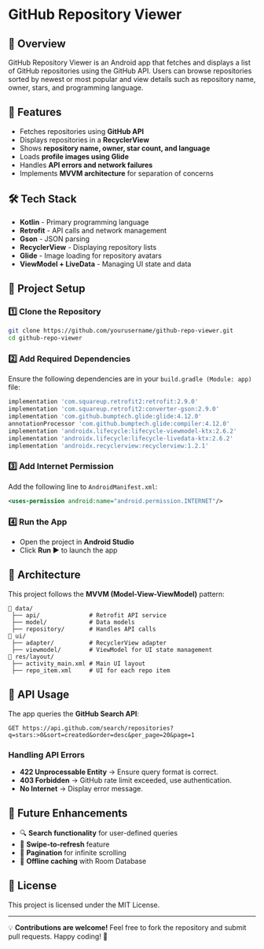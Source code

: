 # GitHub Repository Viewer

## 📌 Overview
GitHub Repository Viewer is an Android app that fetches and displays a list of GitHub repositories using the GitHub API. Users can browse repositories sorted by newest or most popular and view details such as repository name, owner, stars, and programming language.

## 🎯 Features
- Fetches repositories using **GitHub API**
- Displays repositories in a **RecyclerView**
- Shows **repository name, owner, star count, and language**
- Loads **profile images using Glide**
- Handles **API errors and network failures**
- Implements **MVVM architecture** for separation of concerns

## 🛠 Tech Stack
- **Kotlin** - Primary programming language
- **Retrofit** - API calls and network management
- **Gson** - JSON parsing
- **RecyclerView** - Displaying repository lists
- **Glide** - Image loading for repository avatars
- **ViewModel + LiveData** - Managing UI state and data

## 🚀 Project Setup
### 1️⃣ Clone the Repository
```sh
git clone https://github.com/yourusername/github-repo-viewer.git
cd github-repo-viewer
```

### 2️⃣ Add Required Dependencies
Ensure the following dependencies are in your `build.gradle (Module: app)` file:
```gradle
implementation 'com.squareup.retrofit2:retrofit:2.9.0'
implementation 'com.squareup.retrofit2:converter-gson:2.9.0'
implementation 'com.github.bumptech.glide:glide:4.12.0'
annotationProcessor 'com.github.bumptech.glide:compiler:4.12.0'
implementation 'androidx.lifecycle:lifecycle-viewmodel-ktx:2.6.2'
implementation 'androidx.lifecycle:lifecycle-livedata-ktx:2.6.2'
implementation 'androidx.recyclerview:recyclerview:1.2.1'
```

### 3️⃣ Add Internet Permission
Add the following line to `AndroidManifest.xml`:
```xml
<uses-permission android:name="android.permission.INTERNET"/>
```

### 4️⃣ Run the App
- Open the project in **Android Studio**
- Click **Run ▶** to launch the app

## 📌 Architecture
This project follows the **MVVM (Model-View-ViewModel)** pattern:

```
📂 data/
 ├── api/              # Retrofit API service
 ├── model/            # Data models
 ├── repository/       # Handles API calls
📂 ui/
 ├── adapter/          # RecyclerView adapter
 ├── viewmodel/        # ViewModel for UI state management
📂 res/layout/
 ├── activity_main.xml # Main UI layout
 ├── repo_item.xml     # UI for each repo item
```

## 🔄 API Usage
The app queries the **GitHub Search API**:
```
GET https://api.github.com/search/repositories?q=stars:>0&sort=created&order=desc&per_page=20&page=1
```

### **Handling API Errors**
- **422 Unprocessable Entity** → Ensure query format is correct.
- **403 Forbidden** → GitHub rate limit exceeded, use authentication.
- **No Internet** → Display error message.

## 🌟 Future Enhancements
- 🔍 **Search functionality** for user-defined queries
- 🔄 **Swipe-to-refresh** feature
- 📜 **Pagination** for infinite scrolling
- 🛜 **Offline caching** with Room Database

## 📝 License
This project is licensed under the MIT License.

---

💡 **Contributions are welcome!** Feel free to fork the repository and submit pull requests. Happy coding! 🚀

